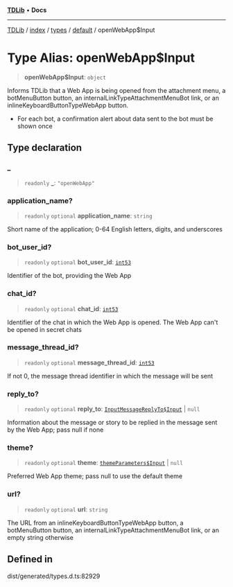 [**TDLib**](../../../../../../README.md) • **Docs**

***

[TDLib](../../../../../../modules.md) / [index](../../../../../README.md) / [types](../../../README.md) / [default](../README.md) / openWebApp$Input

# Type Alias: openWebApp$Input

> **openWebApp$Input**: `object`

Informs TDLib that a Web App is being opened from the attachment menu, a botMenuButton button, an internalLinkTypeAttachmentMenuBot link, or an inlineKeyboardButtonTypeWebApp button.

- For each bot, a confirmation alert about data sent to the bot must be shown once

## Type declaration

### \_

> `readonly` **\_**: `"openWebApp"`

### application\_name?

> `readonly` `optional` **application\_name**: `string`

Short name of the application; 0-64 English letters, digits, and underscores

### bot\_user\_id?

> `readonly` `optional` **bot\_user\_id**: [`int53`](int53-1.md)

Identifier of the bot, providing the Web App

### chat\_id?

> `readonly` `optional` **chat\_id**: [`int53`](int53-1.md)

Identifier of the chat in which the Web App is opened. The Web App can't be opened in secret chats

### message\_thread\_id?

> `readonly` `optional` **message\_thread\_id**: [`int53`](int53-1.md)

If not 0, the message thread identifier in which the message will be sent

### reply\_to?

> `readonly` `optional` **reply\_to**: [`InputMessageReplyTo$Input`](InputMessageReplyTo$Input.md) \| `null`

Information about the message or story to be replied in the message sent by the Web App; pass null if none

### theme?

> `readonly` `optional` **theme**: [`themeParameters$Input`](themeParameters$Input-1.md) \| `null`

Preferred Web App theme; pass null to use the default theme

### url?

> `readonly` `optional` **url**: `string`

The URL from an inlineKeyboardButtonTypeWebApp button, a botMenuButton button, an internalLinkTypeAttachmentMenuBot link, or an empty string otherwise

## Defined in

dist/generated/types.d.ts:82929
